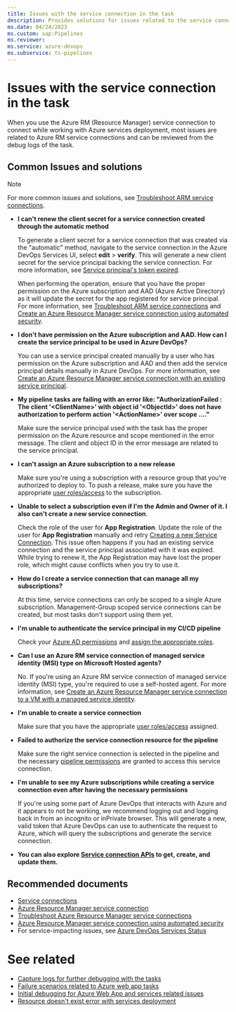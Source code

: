 ```yaml
---
title: Issues with the service connection in the task
description: Provides solutions for issues related to the service connection in the task.
ms.date: 04/24/2023
ms.custom: sap:Pipelines
ms.reviewer: 
ms.service: azure-devops
ms.subservice: ts-pipelines
---
```

# Issues with the service connection in the task

When you use the Azure RM (Resource Manager) service connection to connect while working with Azure services deployment, most issues are related to Azure RM service connections and can be reviewed from the debug logs of the task.

## Common Issues and solutions

> [!NOTE]
> For more common issues and solutions, see [Troubleshoot ARM service connections](/azure/devops/pipelines/release/azure-rm-endpoint).

- **I can't renew the client secret for a service connection created through the automatic method**

  To generate a client secret for a service connection that was created via the "automatic" method, navigate to the service connection in the Azure DevOps Services UI, select **edit** > **verify**. This will generate a new client secret for the service principal backing the service connection. For more information, see [Service principal's token expired](/azure/devops/pipelines/release/azure-rm-endpoint#service-principals-token-expired).

  When performing the operation, ensure that you have the proper permission on the Azure subscription and AAD (Azure Active Directory) as it will update the secret for the app registered for service principal. For more information, see [Troubleshoot ARM service connections](/azure/devops/pipelines/release/azure-rm-endpoint#what-happens-when-you-create-a-resource-manager-service-connection) and [Create an Azure Resource Manager service connection using automated security](/azure/devops/pipelines/library/connect-to-azure#create-an-azure-resource-manager-service-connection-using-automated-security).

- **I don't have permission on the Azure subscription and AAD. How can I create the service principal to be used in Azure DevOps?**

  You can use a service principal created manually by a user who has permission on the Azure subscription and AAD and then add the service principal details manually in Azure DevOps. For more information, see [Create an Azure Resource Manager service connection with an existing service principal](/azure/devops/pipelines/library/connect-to-azure#create-an-azure-resource-manager-service-connection-with-an-existing-service-principal).

- **My pipeline tasks are failing with an error like: "AuthorizationFailed : The client '\<ClientName\>' with object id '\<ObjectId\>' does not have authorization to perform action '\<ActionName\>' over scope …."**

  Make sure the service principal used with the task has the proper permission on the Azure resource and scope mentioned in the error message. The client and object ID in the error message are related to the service principal.

- **I can't assign an Azure subscription to a new release**

  Make sure you're using a subscription with a resource group that you're authorized to deploy to. To push a release, make sure you have the appropriate [user roles/access](/azure/role-based-access-control/rbac-and-directory-admin-roles) to the subscription.  

- **Unable to select a subscription even if I'm the Admin and Owner of it. I also can't create a new service connection**.

  Check the role of the user for **App Registration**. Update the role of the user for **App Registration** manually and retry [Creating a new Service Connection](/azure/devops/pipelines/library/service-endpoints). This issue often happens if you had an existing service connection and the service principal associated with it was expired. While trying to renew it, the App Registration may have lost the proper role, which might cause conflicts when you try to use it.  

- **How do I create a service connection that can manage all my subscriptions?**

  At this time, service connections can only be scoped to a single Azure subscription. Management-Group scoped service connections can be created, but most tasks don't support using them yet.

- **I'm unable to authenticate the service principal in my CI/CD pipeline**

  Check your [Azure AD permissions](/azure/active-directory/develop/howto-create-service-principal-portal#check-azure-ad-permissions) and [assign the appropriate roles](/azure/active-directory/fundamentals/active-directory-users-assign-role-azure-portal).  

- **Can I use an Azure RM service connection of managed service identity (MSI) type on Microsoft Hosted agents?**

  No. If you're using an Azure RM service connection of managed service identity (MSI) type, you're required to use a self-hosted agent. For more information, see [Create an Azure Resource Manager service connection to a VM with a managed service identity](/azure/devops/pipelines/library/connect-to-azure#create-an-azure-resource-manager-service-connection-to-a-vm-with-a-managed-service-identity).  

- **I'm unable to create a service connection**

  Make sure that you have the appropriate [user roles/access](/azure/role-based-access-control/rbac-and-directory-admin-roles) assigned.  

- **Failed to authorize the service connection resource for the pipeline**

  Make sure the right service connection is selected in the pipeline and the necessary [pipeline permissions](/azure/devops/pipelines/library/service-endpoints#pipeline-permissions) are granted to access this service connection.  

- **I'm unable to see my Azure subscriptions while creating a service connection even after having the necessary permissions**

  If you're using some part of Azure DevOps that interacts with Azure and it appears to not be working, we recommend logging out and logging back in from an incognito or inPrivate browser. This will generate a new, valid token that Azure DevOps can use to authenticate the request to Azure, which will query the subscriptions and generate the service connection.
  
- **You can also explore [Service connection APIs](/rest/api/azure/devops/serviceendpoint/endpoints) to get, create, and update them.**

## Recommended documents

- [Service connections](/azure/devops/pipelines/library/service-endpoints#use-a-service-connection)
- [Azure Resource Manager service connection](/azure/devops/pipelines/library/connect-to-azure)
- [Troubleshoot Azure Resource Manager service connections](/azure/devops/pipelines/release/azure-rm-endpoint)
- [Azure Resource Manager service connection using automated security](/azure/devops/pipelines/library/connect-to-azure)
- For service-impacting issues, see [Azure DevOps Services Status](https://status.dev.azure.com/)

# See related

- [Capture logs for further debugging with the tasks](logs-capture-further-debugging-tasks.md)
- [Failure scenarios related to Azure web app tasks](failure-scenarios-related-azure-web-app-tasks)
- [Initial debugging for Azure Web App and services related issues](initial-debugging-azure-web-app-services.md)
- [Resource doesn't exist error with services deployment](resource-not-exist-error-services-deployment.md)
